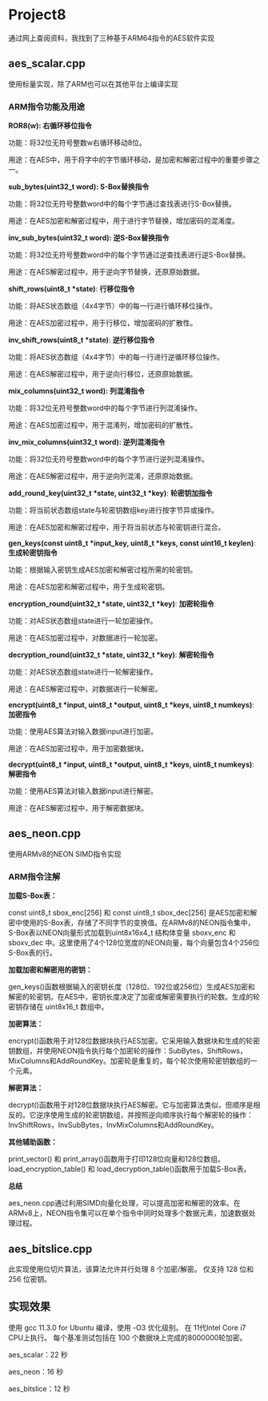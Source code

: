 # Project8

通过网上查阅资料，我找到了三种基于ARM64指令的AES软件实现

## aes_scalar.cpp

使用标量实现，除了ARM也可以在其他平台上编译实现

### ARM指令功能及用途

**ROR8(w): 右循环移位指令**

功能：将32位无符号整数w右循环移动8位。

用途：在AES中，用于将字中的字节循环移动，是加密和解密过程中的重要步骤之一。

**sub_bytes(uint32_t word): S-Box替换指令**

功能：将32位无符号整数word中的每个字节通过查找表进行S-Box替换。

用途：在AES加密和解密过程中，用于进行字节替换，增加密码的混淆度。

**inv_sub_bytes(uint32_t word): 逆S-Box替换指令**

功能：将32位无符号整数word中的每个字节通过逆查找表进行逆S-Box替换。

用途：在AES解密过程中，用于逆向字节替换，还原原始数据。

**shift_rows(uint8_t *state)**: **行移位指令**

功能：将AES状态数组（4x4字节）中的每一行进行循环移位操作。

用途：在AES加密过程中，用于行移位，增加密码的扩散性。

**inv_shift_rows(uint8_t *state)**: **逆行移位指令**

功能：将AES状态数组（4x4字节）中的每一行进行逆循环移位操作。

用途：在AES解密过程中，用于逆向行移位，还原原始数据。

**mix_columns(uint32_t word): 列混淆指令**

功能：将32位无符号整数word中的每个字节进行列混淆操作。

用途：在AES加密过程中，用于混淆列，增加密码的扩散性。

**inv_mix_columns(uint32_t word): 逆列混淆指令**

功能：将32位无符号整数word中的每个字节进行逆列混淆操作。

用途：在AES解密过程中，用于逆向列混淆，还原原始数据。

**add_round_key(uint32_t *state, uint32_t *key)**: **轮密钥加指令**

功能：将当前状态数组state与轮密钥数组key进行按字节异或操作。

用途：在AES加密和解密过程中，用于将当前状态与轮密钥进行混合。

**gen_keys(const uint8_t *input_key, uint8_t *keys, const uint16_t keylen)**: **生成轮密钥指令**

功能：根据输入密钥生成AES加密和解密过程所需的轮密钥。

用途：在AES加密和解密过程中，用于生成轮密钥。

**encryption_round(uint32_t *state, uint32_t *key)**: **加密轮指令**

功能：对AES状态数组state进行一轮加密操作。

用途：在AES加密过程中，对数据进行一轮加密。

**decryption_round(uint32_t *state, uint32_t *key)**: **解密轮指令**

功能：对AES状态数组state进行一轮解密操作。

用途：在AES解密过程中，对数据进行一轮解密。

**encrypt(uint8_t *input, uint8_t *output, uint8_t *keys, uint8_t numkeys)**: **加密指令**

功能：使用AES算法对输入数据input进行加密。

用途：在AES加密过程中，用于加密数据块。

**decrypt(uint8_t *input, uint8_t *output, uint8_t *keys, uint8_t numkeys)**: **解密指令**

功能：使用AES算法对输入数据input进行解密。

用途：在AES解密过程中，用于解密数据块。

## aes_neon.cpp

使用ARMv8的NEON SIMD指令实现

### ARM指令注解

**加载S-Box表：**

const uint8_t sbox_enc[256] 和 const uint8_t sbox_dec[256] 是AES加密和解密中使用的S-Box表，存储了不同字节的变换值。在ARMv8的NEON指令集中，S-Box表以NEON向量形式加载到uint8x16x4_t 结构体变量 sboxv_enc 和 sboxv_dec 中。这里使用了4个128位宽度的NEON向量，每个向量包含4个256位S-Box表的行。

**加载加密和解密用的密钥：**

gen_keys()函数根据输入的密钥长度（128位、192位或256位）生成AES加密和解密的轮密钥。在AES中，密钥长度决定了加密或解密需要执行的轮数。生成的轮密钥存储在 uint8x16_t 数组中。

**加密算法：**

encrypt()函数用于对128位数据块执行AES加密。它采用输入数据块和生成的轮密钥数组，并使用NEON指令执行每个加密轮的操作：SubBytes，ShiftRows，MixColumns和AddRoundKey。加密轮是重复的，每个轮次使用轮密钥数组的一个元素。

**解密算法：**

decrypt()函数用于对128位数据块执行AES解密。它与加密算法类似，但顺序是相反的。它逆序使用生成的轮密钥数组，并按照逆向顺序执行每个解密轮的操作：InvShiftRows，InvSubBytes，InvMixColumns和AddRoundKey。

**其他辅助函数：**

print_vector() 和 print_array()函数用于打印128位向量和128位数组。
load_encryption_table() 和 load_decryption_table()函数用于加载S-Box表。

**总结**

aes_neon.cpp通过利用SIMD向量化处理，可以提高加密和解密的效率。在ARMv8上，NEON指令集可以在单个指令中同时处理多个数据元素，加速数据处理过程。

## aes_bitslice.cpp

此实现使用位切片算法，该算法允许并行处理 8 个加密/解密。 仅支持 128 位和 256 位密钥。

## 实现效果

使用 gcc 11.3.0 for Ubuntu 编译，使用 -O3 优化级别。 在 11代Intel Core i7 CPU上执行。 每个基准测试包括在 100 个数据块上完成的8000000轮加密。

aes_scalar：22 秒

aes_neon：16 秒

aes_bitslice：12 秒
